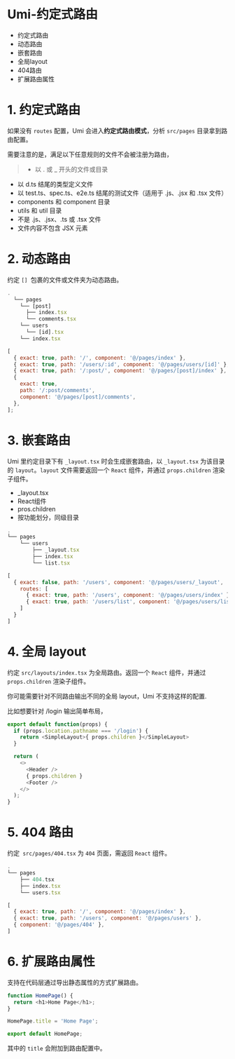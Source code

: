 # Umi-约定式路由

* 约定式路由
* 动态路由
* 嵌套路由
* 全局layout
* 404路由
* 扩展路由属性

# 1. 约定式路由

如果没有 `routes` 配置，Umi 会进入**约定式路由模式**，分析 `src/pages` 目录拿到路由配置。

需要注意的是，满足以下任意规则的文件不会被注册为路由，

>* 以 . 或 _ 开头的文件或目录
* 以 d.ts 结尾的类型定义文件
* 以 test.ts、spec.ts、e2e.ts 结尾的测试文件（适用于 .js、.jsx 和 .tsx 文件）
* components 和 component 目录
* utils 和 util 目录
* 不是 .js、.jsx、.ts 或 .tsx 文件
* 文件内容不包含 JSX 元素

# 2. 动态路由

约定 `[] `包裹的文件或文件夹为动态路由。

```js
.
  └── pages
    └── [post]
      ├── index.tsx
      └── comments.tsx
    └── users
      └── [id].tsx
    └── index.tsx

[
  { exact: true, path: '/', component: '@/pages/index' },
  { exact: true, path: '/users/:id', component: '@/pages/users/[id]' },
  { exact: true, path: '/:post/', component: '@/pages/[post]/index' },
  {
    exact: true,
    path: '/:post/comments',
    component: '@/pages/[post]/comments',
  },
];
```

# 3. 嵌套路由

Umi 里约定目录下有 `_layout.tsx` 时会生成嵌套路由，以 `_layout.tsx` 为该目录的 `layout`。`layout` 文件需要返回一个 `React` 组件，并通过 `props.children` 渲染子组件。

* _layout.tsx
 * React组件
 * pros.children
* 按功能划分，同级目录

```js
.
└── pages
    └── users
        ├── _layout.tsx
        ├── index.tsx
        └── list.tsx

[
  { exact: false, path: '/users', component: '@/pages/users/_layout',
    routes: [
      { exact: true, path: '/users', component: '@/pages/users/index' },
      { exact: true, path: '/users/list', component: '@/pages/users/list' },
    ]
  }
]
```

# 4. 全局 layout

约定 `src/layouts/index.tsx` 为全局路由。返回一个 `React` 组件，并通过 `props.children` 渲染子组件。

你可能需要针对不同路由输出不同的全局 layout，Umi 不支持这样的配置.

比如想要针对 /login 输出简单布局，

```js
export default function(props) {
  if (props.location.pathname === '/login') {
    return <SimpleLayout>{ props.children }</SimpleLayout>
  }

  return (
    <>
      <Header />
      { props.children }
      <Footer />
    </>
  );
}
```

# 5. 404 路由

约定` src/pages/404.tsx` 为 `404` 页面，需返回 `React` 组件。
```js
.
└── pages
    ├── 404.tsx
    ├── index.tsx
    └── users.tsx

[
  { exact: true, path: '/', component: '@/pages/index' },
  { exact: true, path: '/users', component: '@/pages/users' },
  { component: '@/pages/404' },
]
```

# 6. 扩展路由属性

支持在代码层通过导出静态属性的方式扩展路由。

```js
function HomePage() {
  return <h1>Home Page</h1>;
}

HomePage.title = 'Home Page';

export default HomePage;
```
其中的 `title` 会附加到路由配置中。


